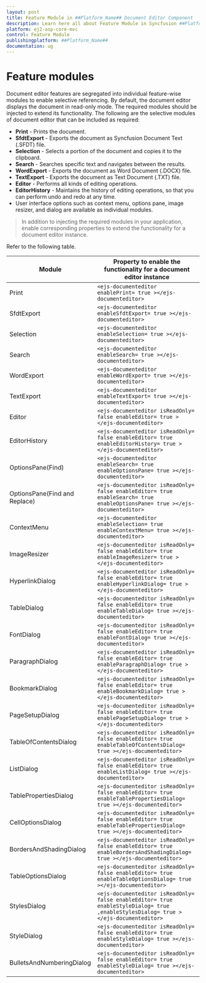 ```yaml
---
layout: post
title: Feature Module in ##Platform_Name## Document Editor Component
description: Learn here all about Feature Module in Syncfusion ##Platform_Name## Document Editor component of Syncfusion Essential JS 2 and more.
platform: ej2-asp-core-mvc
control: Feature Module
publishingplatform: ##Platform_Name##
documentation: ug
---
```



# Feature modules

Document editor features are segregated into individual feature-wise modules to enable selective referencing. By default, the document editor displays the document in read-only mode. The required modules should be injected to extend its functionality. The following are the selective modules of document editor that can be included as required:
* **Print** - Prints the document.
* **SfdtExport** - Exports the document as Syncfusion Document Text (.SFDT) file.
* **Selection** - Selects a portion of the document and copies it to the clipboard.
* **Search** - Searches specific text and navigates between the results.
* **WordExport** - Exports the document as Word Document (.DOCX) file.
* **TextExport** - Exports the document as Text Document (.TXT) file.
* **Editor** - Performs all kinds of editing operations.
* **EditorHistory** - Maintains the history of editing operations, so that you can perform undo and redo at any time.
* User interface options such as context menu, options pane, image resizer, and dialog are available as individual modules.

>In addition to injecting the required modules in your application, enable corresponding properties to extend the functionality for a document editor instance.

Refer to the following table.

| Module | Property to enable the functionality for a document editor instance |
|---|---|
|Print|`<ejs-documenteditor enablePrint= true ></ejs-documenteditor>`|
|SfdtExport|`<ejs-documenteditor enableSfdtExport= true ></ejs-documenteditor>`|
|Selection|`<ejs-documenteditor enableSelection= true ></ejs-documenteditor>`|
|Search|`<ejs-documenteditor enableSearch= true ></ejs-documenteditor>`|
|WordExport|`<ejs-documenteditor enableWordExport= true ></ejs-documenteditor>`|
|TextExport|`<ejs-documenteditor enableTextExport= true ></ejs-documenteditor>`|
|Editor|`<ejs-documenteditor isReadOnly= false enableEditor= true ></ejs-documenteditor>`|
|EditorHistory|`<ejs-documenteditor isReadOnly= false enableEditor= true enableEditorHistory= true ></ejs-documenteditor>`|
|OptionsPane(Find)|`<ejs-documenteditor enableSearch= true enableOptionsPane= true ></ejs-documenteditor>`|
|OptionsPane(Find and Replace)|`<ejs-documenteditor isReadOnly= false enableEditor= true enableSearch= true enableOptionsPane= true ></ejs-documenteditor>`|
|ContextMenu|`<ejs-documenteditor enableSelection= true enableContextMenu= true ></ejs-documenteditor>`|
|ImageResizer|`<ejs-documenteditor isReadOnly= false enableEditor= true enableImageResizer= true ></ejs-documenteditor>`|
|HyperlinkDialog|`<ejs-documenteditor isReadOnly= false enableEditor= true enableHyperlinkDialog= true ></ejs-documenteditor>`|
|TableDialog|`<ejs-documenteditor isReadOnly= false enableEditor= true enableTableDialog= true ></ejs-documenteditor>`|
|FontDialog|`<ejs-documenteditor isReadOnly= false enableEditor= true enableFontDialog= true ></ejs-documenteditor>`|
|ParagraphDialog|`<ejs-documenteditor isReadOnly= false enableEditor= true enableParagraphDialog= true ></ejs-documenteditor>`|
|BookmarkDialog|`<ejs-documenteditor isReadOnly= false enableEditor= true enableBookmarkDialog= true ></ejs-documenteditor>`|
|PageSetupDialog|`<ejs-documenteditor isReadOnly= false enableEditor= true enablePageSetupDialog= true ></ejs-documenteditor>`|
|TableOfContentsDialog|`<ejs-documenteditor isReadOnly= false enableEditor= true enableTableOfContentsDialog= true ></ejs-documenteditor>`|
|ListDialog|`<ejs-documenteditor isReadOnly= false enableEditor= true enableListDialog= true ></ejs-documenteditor>`|
|TablePropertiesDialog|`<ejs-documenteditor isReadOnly= false enableEditor= true enableTablePropertiesDialog= true ></ejs-documenteditor>`|
|CellOptionsDialog|`<ejs-documenteditor isReadOnly= false enableEditor= true enableTablePropertiesDialog= true ></ejs-documenteditor>`|
|BordersAndShadingDialog|`<ejs-documenteditor isReadOnly= false enableEditor= true enableBordersAndShadingDialog= true ></ejs-documenteditor>`|
|TableOptionsDialog|`<ejs-documenteditor isReadOnly= false enableEditor= true enableTableOptionsDialog= true ></ejs-documenteditor>`|
|StylesDialog|`<ejs-documenteditor isReadOnly= false enableEditor= true enableStyleDialog= true ,enableStylesDialog= true ></ejs-documenteditor>`|
|StyleDialog|`<ejs-documenteditor isReadOnly= false enableEditor= true enableStyleDialog= true ></ejs-documenteditor>`|
|BulletsAndNumberingDialog|`<ejs-documenteditor isReadOnly= false enableEditor= true enableStyleDialog= true ></ejs-documenteditor>`|